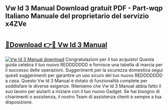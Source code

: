 ## Vw Id 3 Manual Download gratuit PDF - Part-wqp Italiano Manuale del proprietario del servizio x4ZVe

# <h2><a href="http://dfg0l0.blite.top/?on=Vw+Id+3+Manual">🔗Download 👉🔴 Vw Id 3 Manual</a></h2>

[![Vw Id 3 Manual download](https://i.imgur.com/lujVjoI.png)](http://dfg0l0.blite.top/?on=Vw+Id+3+Manual)
Congratulazioni per il tuo acquisto! Questa guida celebra il tuo nuovo REDDDDDDD e fornisce una tabella di marcia per il successo delle operazioni. Suggerimenti per la sicurezza domestica segui questi suggerimenti per garantire un uso sicuro del tuo nuovo REDDDDDDD a casa. Questo Vw Id 3 Manual è dotato di funzionalità complete per soddisfare le diverse esigenze. Riteniamo che Vw Id 3 Manual abbia fatto il suo lavoro per aiutarti a iniziare con il tuo nuovo Gadget. Se hai bisogno di chiarimenti o assistenza, il nostro Team di assistenza clienti è sempre a tua disposizione.
